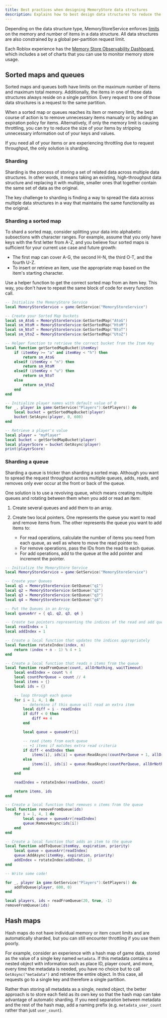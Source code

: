 ```yaml
---
title: Best practices when designing MemoryStore data structures
description: Explains how to best design data structures to reduce the chance of experiencing throttling.
---
```


Depending on the data structure type, MemoryStoreService enforces [limits](../../cloud-services/memory-stores/index.md#data-structure-size-limits) on the memory and number of items in a data structure. All data structures are also constrained by a global per-partition request limit.

Each Roblox experience has the [Memory Store Observability Dashboard](../../cloud-services/memory-stores/observability.md), which includes a set of charts that you can use to monitor memory store usage.

## Sorted maps and queues

Sorted maps and queues both have limits on the maximum number of items and maximum total memory. Additionally, the items in one of these data structures always reside on a single partition. Every request to one of those data structures is a request to the same partition.

When a sorted map or queues reaches its item or memory limit, the best course of action is to remove unnecessary items manually or by adding an expiration policy for items. Alternatively, if only the memory limit is causing throttling, you can try to reduce the size of your items by stripping unnecessary information out of your keys and values.

If you need all of your items or are experiencing throttling due to request throughput, the only solution is sharding.

### Sharding

Sharding is the process of storing a set of related data across multiple data structures. In other words, it means taking an existing, high-throughput data structure and replacing it with multiple, smaller ones that together contain the same set of data as the original.

The key challenge to sharding is finding a way to spread the data across multiple data structures in a way that maintains the same functionality as the original.

### Sharding a sorted map

To shard a sorted map, consider splitting your data into alphabetic subsections with character ranges. For example, assume that you only have keys with the first letter from A-Z, and you believe four sorted maps is sufficient for your current use case and future growth:

- The first map can cover A-G, the second H-N, the third O-T, and the fourth U-Z.
- To insert or retrieve an item, use the appropriate map based on the item's starting character.

<Alert severity="info">
Use a helper function to get the correct sorted map from an item key. This way, you don't have to repeat the same block of code for every function call.
</Alert>

```lua title='Sharding a Sorted Map'
-- Initialize the MemoryStore Service
local MemoryStoreService = game:GetService("MemoryStoreService")

-- Create your Sorted Map buckets
local sm_AtoG = MemoryStoreService:GetSortedMap("AtoG")
local sm_HtoM = MemoryStoreService:GetSortedMap("HtoM")
local sm_NtoT = MemoryStoreService:GetSortedMap("NtoT")
local sm_UtoZ = MemoryStoreService:GetSortedMap("UtoZ")

-- Helper function to retrieve the correct bucket from the Item Key
local function getSortedMapBucket(itemKey)
	if (itemKey >= "a" and itemKey < "h") then
		return sm_AtoG
	elseif (itemKey < "n") then
		return sm_HtoM
	elseif (itemKey < "u") then
		return sm_NtoT
	else
		return sm_UtoZ
	end
end

-- Initialize player names with default value of 0
for _, player in game:GetService("Players"):GetPlayers() do
	local bucket = getSortedMapBucket(player)
	bucket:SetAsync(player, 0, 600)
end

-- Retrieve a player's value
local player = "myPlayer"
local bucket = getSortedMapBucket(player)
local playerScore = bucket:GetAsync(player)
print(playerScore)
```

### Sharding a queue

Sharding a queue is tricker than sharding a sorted map. Although you want to spread the request throughput across multiple queues, adds, reads, and removes only ever occur at the front or back of the queue.

One solution is to use a revolving queue, which means creating multiple queues and rotating between them when you add or read an item:

1. Create several queues and add them to an array.
1. Create two local pointers. One represents the queue you want to read and remove items from. The other represents the queue you want to add items to:

   - For read operations, calculate the number of items you need from each queue, as well as where to move the read pointer to.
   - For remove operations, pass the IDs from the read to each queue.
   - For add operations, add to the queue at the add pointer and increment the pointer.

```lua title='Sharding a Queue'
-- Initialize the MemoryStore Service
local MemoryStoreService = game:GetService("MemoryStoreService")

-- Create your Queues
local q1 = MemoryStoreService:GetQueue("q1")
local q2 = MemoryStoreService:GetQueue("q2")
local q3 = MemoryStoreService:GetQueue("q3")
local q4 = MemoryStoreService:GetQueue("q4")

-- Put the Queues in an Array
local queueArr = { q1, q2, q3, q4 }

-- Create two pointers representing the indices of the read and add queues
local readIndex = 1
local addIndex = 1

-- Create a local function that updates the indices appropriately
local function rotateIndex(index, n)
	return (index + n - 1) % 4 + 1
end

-- Create a local function that reads n items from the queue
local function readFromQueue(count, allOrNothing, waitTimeout)
	local endIndex = count % 4
	local countPerQueue = count // 4
	local items = {}
	local ids = {}

	-- loop through each queue
	for i = 1, 4, 1 do
		-- determine if this queue will read an extra item
		local diff = i - readIndex
		if diff < 0 then
			diff += 4
		end

		local queue = queueArr[i]

		-- read items from each queue
		-- +1 items if matches extra read criteria
		if diff < endIndex then
			items[i], ids[i] = queue:ReadAsync(countPerQueue + 1, allOrNothing,waitTimeout)
		else
			items[i], ids[i] = queue:ReadAsync(countPerQueue, allOrNothing,waitTimeout)
		end
	end

	readIndex = rotateIndex(readIndex, count)

	return items, ids
end

-- Create a local function that removes n items from the queue
local function removeFromQueue(ids)
	for i = 1, 4, 1 do
		local queue = queueArr[readIndex]
		queue:RemoveAsync(ids[i])
	end
end

-- Create a local function that adds an item to the queue
local function addToQueue(itemKey, expiration, priority)
	local queue = queueArr[readIndex]
	queue:AddAsync(itemKey, expiration, priority)
	addIndex = rotateIndex(addIndex, 1)
end

-- Write some code!

for _, player in game:GetService("Players"):GetPlayers() do
	addToQueue(player, 600, 0)
end

local players, ids = readFromQueue(20, true, -1)
removeFromQueue(ids)
```

## Hash maps

Hash maps do not have individual memory or item count limits and are automatically sharded, but you can still encounter throttling if you use them poorly.

For example, consider an experience with a hash map of game data, stored as the value of a single key named `metadata`. If this metadata contains a nested object with information such as place ID, player count, and more, every time the metadata is needed, you have no choice but to call `GetAsync("metadata")` and retrieve the entire object. In this case, all requests go to a single key and therefore a single partition.

Rather than storing all metadata as a single, nested object, the better approach is to store each field as its own key so that the hash map can take advantage of automatic sharding. If you need separation between metadata and the rest of the hash map, add a naming prefix (e.g. `metadata_user_count` rather than just `user_count`).
